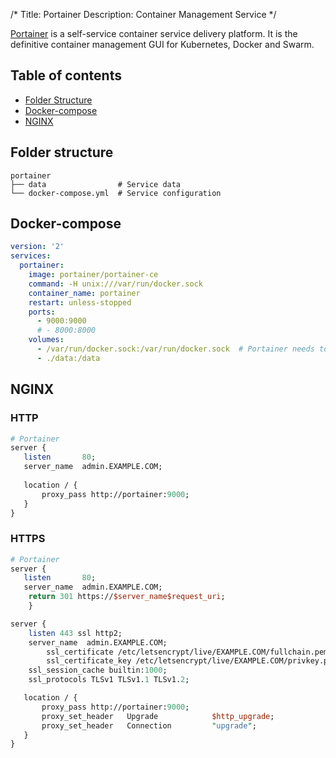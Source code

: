 /*
Title: Portainer
Description: Container Management Service
*/

[Portainer](https://www.portainer.io) is a self-service container service delivery platform. It is the definitive container management GUI for Kubernetes, Docker and Swarm.

## Table of contents
- [Folder Structure](#folder-structure)
- [Docker-compose](#docker-compose)
- [NGINX](#nginx)


## Folder structure

```
portainer
├── data                # Service data
└── docker-compose.yml  # Service configuration
```

## Docker-compose
```yaml
version: '2'
services:
  portainer:
    image: portainer/portainer-ce
    command: -H unix:///var/run/docker.sock 
    container_name: portainer
    restart: unless-stopped
    ports:
      - 9000:9000
      # - 8000:8000
    volumes:
      - /var/run/docker.sock:/var/run/docker.sock  # Portainer needs to connect to your host docker.sock
      - ./data:/data
```
## NGINX

### HTTP
```perl
# Portainer
server {
   listen       80;
   server_name  admin.EXAMPLE.COM;
    
   location / {
       proxy_pass http://portainer:9000;
   }
}
```
### HTTPS
```perl
# Portainer
server {
   listen       80;
   server_name  admin.EXAMPLE.COM;
    return 301 https://$server_name$request_uri;
    }

server {
    listen 443 ssl http2;
    server_name  admin.EXAMPLE.COM;
        ssl_certificate /etc/letsencrypt/live/EXAMPLE.COM/fullchain.pem;
        ssl_certificate_key /etc/letsencrypt/live/EXAMPLE.COM/privkey.pem;
    ssl_session_cache builtin:1000;
    ssl_protocols TLSv1 TLSv1.1 TLSv1.2;

   location / {
       proxy_pass http://portainer:9000;
       proxy_set_header   Upgrade            $http_upgrade;
       proxy_set_header   Connection         "upgrade";
   }
}
```